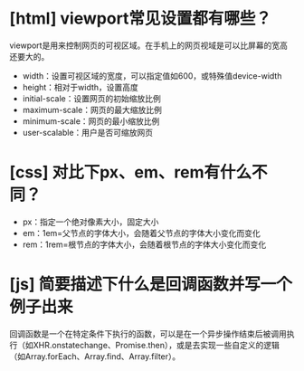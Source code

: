 # [html] viewport常见设置都有哪些？

viewport是用来控制网页的可视区域。在手机上的网页视域是可以比屏幕的宽高还要大的。
- width：设置可视区域的宽度，可以指定值如600，或特殊值device-width
- height：相对于width，设置高度
- initial-scale：设置网页的初始缩放比例
- maximum-scale：网页的最大缩放比例
- minimum-scale：网页的最小缩放比例
- user-scalable：用户是否可缩放网页

# [css] 对比下px、em、rem有什么不同？

- px：指定一个绝对像素大小，固定大小
- em：1em=父节点的字体大小，会随着父节点的字体大小变化而变化
- rem：1rem=根节点的字体大小，会随着根节点的字体大小变化而变化

# [js] 简要描述下什么是回调函数并写一个例子出来

回调函数是一个在特定条件下执行的函数，可以是在一个异步操作结束后被调用执行（如XHR.onstatechange、Promise.then），或是去实现一些自定义的逻辑（如Array.forEach、Array.find、Array.filter）。
